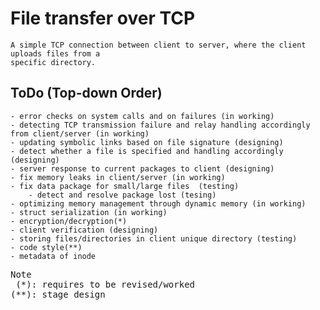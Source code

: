 # File transfer over TCP
    A simple TCP connection between client to server, where the client uploads files from a
    specific directory.

## ToDo (Top-down Order)
    - error checks on system calls and on failures (in working)
    - detecting TCP transmission failure and relay handling accordingly from client/server (in working)
    - updating symbolic links based on file signature (designing)
    - detect whether a file is specified and handling accordingly (designing)
    - server response to current packages to client (designing)
    - fix memory leaks in client/server (in working)
    - fix data package for small/large files  (testing)
        - detect and resolve package lost (tesing)
    - optimizing memory management through dynamic memory (in working)
    - struct serialization (in working)
    - encryption/decryption(*)
    - client verification (designing)
    - storing files/directories in client unique directory (testing)
    - code style(**)
    - metadata of inode

<pre>
Note
 (*): requires to be revised/worked
(**): stage design
</pre>